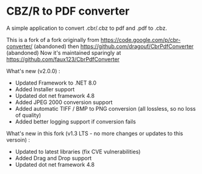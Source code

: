 CBZ/R to PDF converter
===============

A simple application to convert .cbr/.cbz to pdf and .pdf to .cbz.

This is a fork of a fork originally from https://code.google.com/p/cbr-converter/ (abandoned)
then https://github.com/dragouf/CbrPdfConverter (abandoned)
Now it's maintained sparingly at https://github.com/faux123/CbrPdfConverter

What's new (v2.0.0) :

  - Updated Framework to .NET 8.0
  - Added Installer support
  - Updated dot net framework 4.8
  - Added JPEG 2000 conversion support
  - Added automatic TIFF / BMP to PNG conversion (all lossless, so no loss of quality)
  - Added better logging support if conversion fails
	
What's new in this fork (v1.3 LTS - no more changes or updates to this versoin) :

  - Updated to latest libraries (fix CVE vulnerabilities)
  - Added Drag and Drop support
  - Updated dot net framework 4.8
